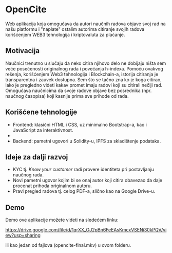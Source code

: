 # OpenCite
Web aplikacija koja omogućava da autori naučnih radova objave svoj rad na našu platformu i "naplate" ostalim autorima citiranje svojih radova korišćenjem WEB3 tehnologija i kriptovaluta za plaćanje.

## Motivacija
Naučnici trenutno u slučaju da neko citira njihovo delo ne dobijaju ništa sem veće posećenosti originalnog rada i povećanja h-indexa. Pomoću ovakvog rešenja,
korišćenjem Web3 tehnologija i Blockchain-a, istorija citiranja je transparentna i zauvek dostupna. 
Sem što se tačno zna ko je koga citirao, lako je pregledno videti kakav promet imaju radovi koji su citirali nečiji rad.
Omogućava naučnicima da svoje radove objave bez posrednika (npr. naučnog časopisa) koji kasnije prima sve prihode od rada.

## Korišćene tehnologije

- Frontend: klasični HTML i CSS, uz minimalno Bootstrap-a, kao i JavaScript za interaktivnost.
- 
- Backend: pametni ugovori u Solidity-u, IPFS za skladištenje podataka.


## Ideje za dalji razvoj
 - KYC tj. *Know your customer* radi provere identiteta pri postavljanju naučnog rada.
 - Novi pametni ugovor kojim bi se onaj autor koji citira obavezao da daje procenat prihoda originalnom autoru.
 - Pravi pregled radova tj. celog PDF-a, slično kao na Google Drive-u.

## Demo
Demo ove aplikacije možete videti na sledećem linku:

https://drive.google.com/file/d/1qrXX_OJ2pBn6FeEAsKmcxVSENi30kPQV/view?usp=sharing 

ili kao jedan od fajlova (opencite-final.mkv) u ovom folderu.

